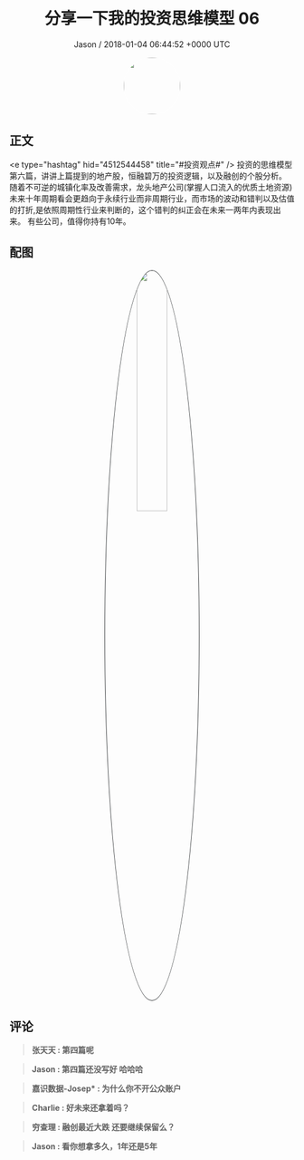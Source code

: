 <h1 align="center">分享一下我的投资思维模型 06</h1>
<p align="center">
    <a>Jason / 2018-01-04 06:44:52 &#43;0000 UTC</a>
</p>

<div align="center">
    <img src="https://images.zsxq.com/Ftbym-tzOBZ26mFA21Ca1rs64ASm?e=1590940799&amp;token=kIxbL07-8jAj8w1n4s9zv64FuZZNEATmlU_Vm6zD:_So2l851p2qR-1oMMudfU5ypuv0=" width="100" height="100" style="border:1px solid;border-radius:50%; color:#ffffff"/>
</div>

## 正文

<div>
&lt;e type=&#34;hashtag&#34; hid=&#34;4512544458&#34; title=&#34;#投资观点#&#34; /&gt;  投资的思维模型第六篇，讲讲上篇提到的地产股，恒融碧万的投资逻辑，以及融创的个股分析。
随着不可逆的城镇化率及改善需求，龙头地产公司(掌握人口流入的优质土地资源)未来十年周期看会更趋向于永续行业而非周期行业，而市场的波动和错判以及估值的打折,是依照周期性行业来判断的，这个错判的纠正会在未来一两年内表现出来。
有些公司，值得你持有10年。
</div>

## 配图
<div class="image" align="center">

<img src="https://images.zsxq.com/FiuBW_ApcHpCjX9C1IBt6oM1Ut8_?imageMogr2/auto-orient/thumbnail/800x/format/jpg/blur/1x0/quality/75&amp;e=1590940799&amp;token=kIxbL07-8jAj8w1n4s9zv64FuZZNEATmlU_Vm6zD:Nf4hEz10oKRL7OzJYcTkRudFQtQ=" width="33%" height="33%" style="border:1px solid;border-radius:50%; color:#3c3f41"/>

</div>

## 评论

<div align="left">
<div>

<blockquote >
<span> <strong>张天天 : 第四篇呢 </strong></span>
</blockquote>

<blockquote >
<span> <strong>Jason : 第四篇还没写好 哈哈哈 </strong></span>
</blockquote>

<blockquote >
<span> <strong>嘉识数据-Josep* : 为什么你不开公众账户 </strong></span>
</blockquote>

<blockquote >
<span> <strong>Charlie : 好未来还拿着吗？ </strong></span>
</blockquote>

<blockquote >
<span> <strong>穷查理 : 融创最近大跌  还要继续保留么？ </strong></span>
</blockquote>

<blockquote >
<span> <strong>Jason : 看你想拿多久，1年还是5年 </strong></span>
</blockquote>

</div>
</div>